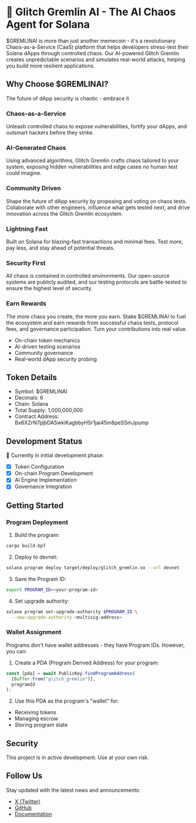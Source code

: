 # 🤖 Glitch Gremlin AI - The AI Chaos Agent for Solana

$GREMLINAI is more than just another memecoin - it's a revolutionary Chaos-as-a-Service (CaaS) platform that helps developers stress-test their Solana dApps through controlled chaos. Our AI-powered Glitch Gremlin creates unpredictable scenarios and simulates real-world attacks, helping you build more resilient applications.

## Why Choose $GREMLINAI?

The future of dApp security is chaotic - embrace it

### Chaos-as-a-Service
Unleash controlled chaos to expose vulnerabilities, fortify your dApps, and outsmart hackers before they strike.

### AI-Generated Chaos
Using advanced algorithms, Glitch Gremlin crafts chaos tailored to your system, exposing hidden vulnerabilities and edge cases no human test could imagine.

### Community Driven
Shape the future of dApp security by proposing and voting on chaos tests. Collaborate with other engineers, influence what gets tested next, and drive innovation across the Glitch Gremlin ecosystem.

### Lightning Fast
Built on Solana for blazing-fast transactions and minimal fees. Test more, pay less, and stay ahead of potential threats.

### Security First
All chaos is contained in controlled environments. Our open-source systems are publicly audited, and our testing protocols are battle-tested to ensure the highest level of security.

### Earn Rewards
The more chaos you create, the more you earn. Stake $GREMLINAI to fuel the ecosystem and earn rewards from successful chaos tests, protocol fees, and governance participation. Turn your contributions into real value.

- On-chain token mechanics
- AI-driven testing scenarios
- Community governance
- Real-world dApp security probing

## Token Details

- Symbol: $GREMLINAI
- Decimals: 6  
- Chain: Solana  
- Total Supply: 1,000,000,000  
- Contract Address: Bx6XZrN7pjbDA5wkiKagbbyHSr1jai45m8peSSmJpump

## Development Status

🚧 Currently in initial development phase:
- [x] Token Configuration
- [x] On-chain Program Development
- [x] AI Engine Implementation
- [x] Governance Integration

## Getting Started

### Program Deployment

1. Build the program:
```bash
cargo build-bpf
```

2. Deploy to devnet:
```bash
solana program deploy target/deploy/glitch_gremlin.so --url devnet
```

3. Save the Program ID:
```bash
export PROGRAM_ID=<your-program-id>
```

4. Set upgrade authority:
```bash
solana program set-upgrade-authority $PROGRAM_ID \
  --new-upgrade-authority <multisig-address>
```

### Wallet Assignment

Programs don't have wallet addresses - they have Program IDs. However, you can:
1. Create a PDA (Program Derived Address) for your program:
```typescript
const [pda] = await PublicKey.findProgramAddress(
  [Buffer.from("glitch_gremlin")],
  programId
);
```

2. Use this PDA as the program's "wallet" for:
- Receiving tokens
- Managing escrow
- Storing program state

## Security

This project is in active development. Use at your own risk.

## Follow Us

Stay updated with the latest news and announcements:

- [X (Twitter)](https://x.com/glitchgremlinai)
- [GitHub](https://github.com/geeknik/glitch-gremlin-ai)
- [Documentation](https://ggai.gitbook.io/ggai-docs)
